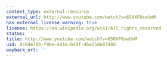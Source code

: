```yaml
---
content_type: external-resource
external_url: http://www.youtube.com/watch?v=650XF8seUmM
has_external_license_warning: true
license: https://en.wikipedia.org/wiki/All_rights_reserved
status: ''
title: http://www.youtube.com/watch?v=650XF8seUmM
uid: 8c6de70b-f9be-441e-b40f-4ba25de8748d
wayback_url: ''
---
```

